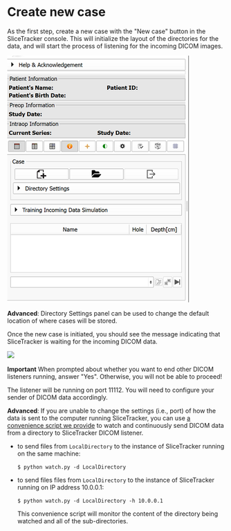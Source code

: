# Create new case

As the first step, create a new case with the "New case" button in the SliceTracker console. This will initialize the layout of the directories for the data, and will start the process of listening for the incoming DICOM images.

![](../images/slicetracker_initial.png)

**Advanced**: Directory Settings panel can be used to change the default location of where cases will be stored.

Once the new case is initiated, you should see the message indicating that SliceTracker is waiting for the incoming DICOM data.

![](../images/listener_started.png)

**Important** When prompted about whether you want to end other DICOM listeners running, answer "Yes". Otherwise, you will not be able to proceed!

The listener will be running on port 11112. You will need to configure your sender of DICOM data accordingly.

**Advanced**: If you are unable to change the settings \(i.e., port\) of how the data is sent to the computer running SliceTracker, you can use [a convenience script we provide](https://github.com/SlicerProstate/SliceTracker/blob/master/SliceTracker/SliceTrackerUtils/watch.py) to watch and continuously send DICOM data from a directory to SliceTracker DICOM listener.

* to send files from `LocalDirectory` to the instance of SliceTracker running on the same machine:
  ```
  $ python watch.py -d LocalDirectory
  ```
* to send files files from `LocalDirectory` to the instance of SliceTracker running on IP address 10.0.0.1:
  ```
  $ python watch.py -d LocalDirectory -h 10.0.0.1
  ```

  This convenience script will monitor the content of the directory being watched and all of the sub-directories.



